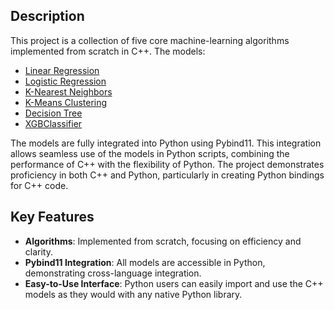 ## Description

This project is a collection of five core machine-learning algorithms implemented from scratch in C++. The models:
* [Linear Regression](https://github.com/Kowallskiy/ml_algorithms/blob/main/src/LinearRegression.cpp)
* [Logistic Regression](https://github.com/Kowallskiy/ml_algorithms/blob/main/src/LogisticRegression.cpp)
* [K-Nearest Neighbors](https://github.com/Kowallskiy/ml_algorithms/blob/main/src/KNN.cpp)
* [K-Means Clustering](https://github.com/Kowallskiy/ml_algorithms/blob/main/src/KMeans.cpp)
* [Decision Tree](https://github.com/Kowallskiy/ml_algorithms/blob/main/src/DecisionTree.cpp)
* [XGBClassifier](https://github.com/Kowallskiy/ml_algorithms/blob/main/src/gradientBoosting.cpp)
  
The models are fully integrated into Python using Pybind11. This integration allows seamless use of the models in Python scripts, 
combining the performance of C++ with the flexibility of Python. The project demonstrates proficiency in both C++ and Python, particularly in creating 
Python bindings for C++ code.

## Key Features

* __Algorithms__: Implemented from scratch, focusing on efficiency and clarity.
* __Pybind11 Integration__: All models are accessible in Python, demonstrating cross-language integration.
* __Easy-to-Use Interface__: Python users can easily import and use the C++ models as they would with any native Python library.
